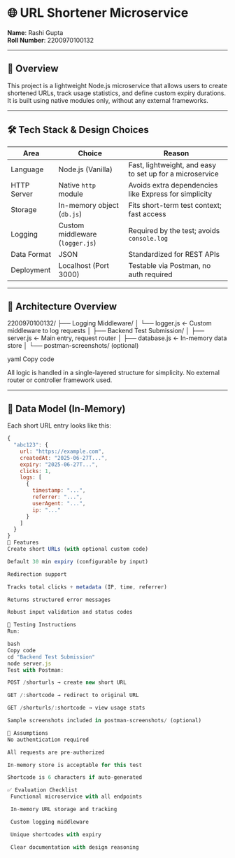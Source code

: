 # 🌐 URL Shortener Microservice

**Name**: Rashi Gupta  
**Roll Number**: 2200970100132  

---

## 📌 Overview

This project is a lightweight Node.js microservice that allows users to create shortened URLs, track usage statistics, and define custom expiry durations. It is built using native modules only, without any external frameworks.

---

## 🛠️ Tech Stack & Design Choices

| Area         | Choice             | Reason |
|--------------|--------------------|--------|
| Language     | Node.js (Vanilla)  | Fast, lightweight, and easy to set up for a microservice |
| HTTP Server  | Native `http` module | Avoids extra dependencies like Express for simplicity |
| Storage      | In-memory object (`db.js`) | Fits short-term test context; fast access |
| Logging      | Custom middleware (`logger.js`) | Required by the test; avoids `console.log` |
| Data Format  | JSON                | Standardized for REST APIs |
| Deployment   | Localhost (Port 3000) | Testable via Postman, no auth required |

---

## 🧱 Architecture Overview

2200970100132/
├── Logging Middleware/
│ └── logger.js ← Custom middleware to log requests
│
├── Backend Test Submission/
│ ├── server.js ← Main entry, request router
│ ├── database.js ← In-memory data store
│ └── postman-screenshots/ (optional)

yaml
Copy code

All logic is handled in a single-layered structure for simplicity. No external router or controller framework used.

---

## 💾 Data Model (In-Memory)

Each short URL entry looks like this:

```js
{
  "abc123": {
    url: "https://example.com",
    createdAt: "2025-06-27T...",
    expiry: "2025-06-27T...",
    clicks: 1,
    logs: [
      {
        timestamp: "...",
        referrer: "...",
        userAgent: "...",
        ip: "..."
      }
    ]
  }
}
🚀 Features
Create short URLs (with optional custom code)

Default 30 min expiry (configurable by input)

Redirection support

Tracks total clicks + metadata (IP, time, referrer)

Returns structured error messages

Robust input validation and status codes

🧪 Testing Instructions
Run:

bash
Copy code
cd "Backend Test Submission"
node server.js
Test with Postman:

POST /shorturls → create new short URL

GET /:shortcode → redirect to original URL

GET /shorturls/:shortcode → view usage stats

Sample screenshots included in postman-screenshots/ (optional)

🧠 Assumptions
No authentication required

All requests are pre-authorized

In-memory store is acceptable for this test

Shortcode is 6 characters if auto-generated

✅ Evaluation Checklist
 Functional microservice with all endpoints

 In-memory URL storage and tracking

 Custom logging middleware

 Unique shortcodes with expiry

 Clear documentation with design reasoning
